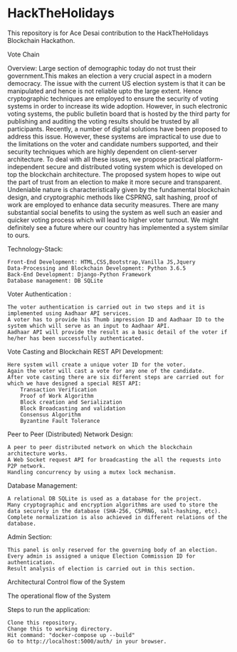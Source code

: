 # HackTheHolidays
This repository is for Ace Desai contribution to the HackTheHolidays Blockchain Hackathon.

Vote Chain 

Overview: 
Large section of demographic today do not trust their government.This makes an election a very crucial aspect in a modern democracy. The issue with the current US election system is that it can be manipulated and hence is not reliable upto the large extent. Hence cryptographic techniques are employed to ensure the security of voting systems in order to increase its wide adoption. However, in such electronic voting systems, the public bulletin board that is hosted by the third party for publishing and auditing the voting results should be trusted by all participants. Recently, a number of digital solutions have been proposed to address this issue. However, these systems are impractical to use due to the limitations on the voter and candidate numbers supported, and their security techniques which are highly dependent on client-server architecture. To deal with all these issues, we propose practical platform-independent secure and distributed voting system which is developed on top the blockchain architecture. The proposed system hopes to wipe out the part of trust from an election to make it more secure and transparent. Undeniable nature is characteristically given by the fundamental blockchain design, and cryptographic methods like CSPRNG, salt hashing, proof of work are employed to enhance data security measures. There are many substantial social benefits to using the system as well such an easier and quicker voting process which will lead to higher voter turnout. We might definitely see a future where our country has implemented a system similar to ours. 


Technology-Stack:

    Front-End Development: HTML,CSS,Bootstrap,Vanilla JS,Jquery
    Data-Processing and Blockchain Development: Python 3.6.5
    Back-End Development: Django-Python Framework
    Database management: DB SQLite

Voter Authentication :

    The voter authentication is carried out in two steps and it is implemented using Aadhaar API services.
    A voter has to provide his Thumb impression ID and Aadhaar ID to the system which will serve as an input to Aadhaar API.
    Aadhaar API will provide the result as a basic detail of the voter if he/her has been successfully authenticated.

Vote Casting and Blockchain REST API Development:

    Here system will create a unique voter ID for the voter.
    Again the voter will cast a vote for any one of the candidate.
    After vote casting there are six different steps are carried out for which we have designed a special REST API:
        Transaction Verification
        Proof of Work Algorithm
        Block creation and Serialization
        Block Broadcasting and validation
        Consensus Algorithm
        Byzantine Fault Tolerance

Peer to Peer (Distributed) Network Design:

    A peer to peer distributed network on which the blockchain architecture works.
    A Web Socket request API for broadcasting the all the requests into P2P network.
    Handling concurrency by using a mutex lock mechanism.

Database Management:

    A relational DB SQLite is used as a database for the project.
    Many cryptographic and encryption algorithms are used to store the data securely in the database (SHA-256, CSPRNG, salt-hashing, etc).
    Complete normalization is also achieved in different relations of the database.

Admin Section:

    This panel is only reserved for the governing body of an election.
    Every admin is assigned a unique Election Commission ID for authentication.
    Result analysis of election is carried out in this section.

Architectural Control flow of the System


The operational flow of the System

Steps to run the application:

    Clone this repository.
    Change this to working directory.
    Hit command: "docker-compose up --build"
    Go to http://localhost:5000/auth/ in your browser.



